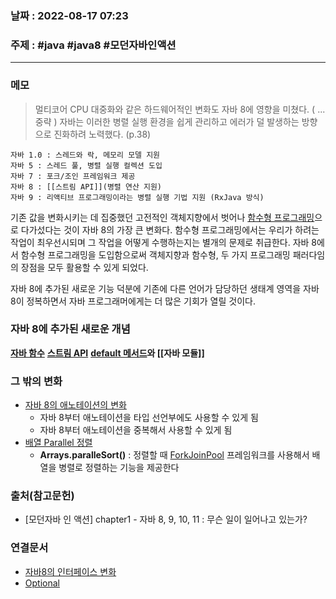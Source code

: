 ### 날짜 : 2022-08-17 07:23

### 주제 : #java #java8 #모던자바인액션
----
### 메모
> 멀티코어 CPU 대중화와 같은 하드웨어적인 변화도 자바 8에 영향을 미쳤다. ( ... 중략 ) 
> 자바는 이러한 병렬 실행 환경을 쉽게 관리하고 에러가 덜 발생하는 방향으로 진화하려 노력했다. 
> (p.38)

```` ad-note
자바 1.0 : 스레드와 락, 메모리 모델 지원
자바 5 : 스레드 풀, 병렬 실행 컬렉션 도입
자바 7 : 포크/조인 프레임워크 제공
자바 8 : [[스트림 API]](병렬 연산 지원)
자바 9 : 리액티브 프로그래밍이라는 병렬 실행 기법 지원 (RxJava 방식)
````



기존 값을 변화시키는 데 집중했던 고전적인 객체지향에서 벗어나 [함수형 프로그래밍](함수형%20프로그래밍.md)으로 다가섰다는 것이 자바 8의 가장 큰 변화다. 
함수형 프로그래밍에서는 우리가 하려는 작업이 최우선시되며 그 작업을 어떻게 수행하는지는 별개의 문제로 취급한다.
자바 8에서 함수형 프로그래밍을 도입함으로써 객체지향과 함수형, 두 가지 프로그래밍 패러다임의 장점을 모두 활용할 수 있게 되었다. 


자바 8에 추가된 새로운 기능 덕분에 기존에 다른 언어가 담당하던 생태계 영역을 자바 8이 정복하면서 자바 프로그래머에게는 더 많은 기회가 열릴 것이다. 


### 자바 8에 추가된 새로운 개념

**[자바 함수](자바%20함수.md)**
**[스트림 API](스트림%20API.md)**
**[default 메서드](default%20메서드.md)와 [[자바 모듈]]**


### 그 밖의 변화
- [자바 8의 애노테이션의 변화](자바%208의%20애노테이션의%20변화.md)
	- 자바 8부터 애노테이션을 타입 선언부에도 사용할 수 있게 됨
	- 자바 8부터 애노테이션을 중복해서 사용할 수 있게 됨
- [배열 Parallel 정렬](배열%20Parallel%20정렬.md)
	- **Arrays.paralleSort()** : 정렬할 때 [ForkJoinPool](ForkJoinPool.md) 프레임워크를 사용해서 배열을 병렬로 정렬하는 기능을 제공한다


### 출처(참고문헌)
- [모던자바 인 액션] chapter1 - 자바 8, 9, 10, 11 : 무슨 일이 일어나고 있는가?

### 연결문서
- [자바8의 인터페이스 변화](자바8의%20인터페이스%20변화.md)
- [Optional](Optional.md)

